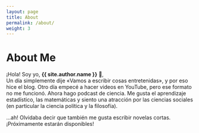 ```yaml
---
layout: page
title: About
permalink: /about/
weight: 3
---
```


# **About Me**

¡Hola! Soy yo, **{{ site.author.name }}** :wave:,<br>
Un día simplemente dije «Vamos a escribir cosas entretenidas», y por eso hice el blog. Otro día empecé a hacer videos en YouTube, pero ese formato no me funcionó. Ahora hago podcast de ciencia. Me gusta el aprendizaje estadístico, las matemáticas y siento una atracción por las ciencias sociales (en particular la ciencia política y la filosofía).


...ah! Olvidaba decir que también me gusta escribir novelas cortas. ¡Próximamente estarán disponibles!